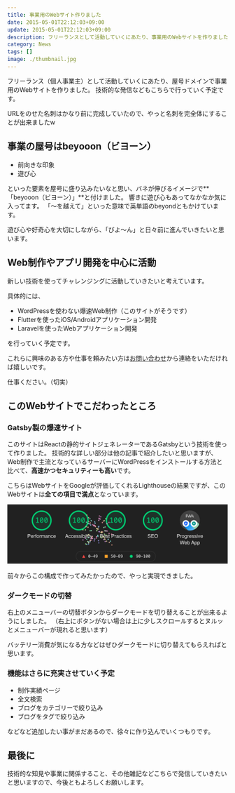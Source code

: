 ```yaml
---
title: 事業用のWebサイト作りました
date: 2015-05-01T22:12:03+09:00
update: 2015-05-01T22:12:03+09:00
description: フリーランスとして活動していくにあたり、事業用のWebサイトを作りました。
category: News
tags: []
image: ./thumbnail.jpg
---
```


フリーランス（個人事業主）として活動していくにあたり、屋号ドメインで事業用のWebサイトを作りました。
技術的な発信などもこちらで行っていく予定です。

URLをのせた名刺はかなり前に完成していたので、やっと名刺を完全体にすることが出来ましたw

## 事業の屋号はbeyooon（ビヨーン）

- 前向きな印象
- 遊び心

といった要素を屋号に盛り込みたいなと思い、バネが伸びるイメージで**「beyooon（ビヨーン）」**と付けました。
響きに遊び心もあってなかなか気に入ってます。
「～を越えて」といった意味で英単語のbeyondともかけています。

遊び心や好奇心を大切にしながら、「びよ〜ん」と日々前に進んでいきたいと思います。

## Web制作やアプリ開発を中心に活動

新しい技術を使ってチャレンジングに活動していきたいと考えています。

具体的には、

- WordPressを使わない爆速Web制作（このサイトがそうです）
- Flutterを使ったiOS/Androidアプリケーション開発
- Laravelを使ったWebアプリケーション開発

を行っていく予定です。

これらに興味のある方や仕事を頼みたい方は[お問い合わせ](/contact)から連絡をいただければ嬉しいです。

仕事ください。（切実）

## このWebサイトでこだわったところ

### Gatsby製の爆速サイト

このサイトはReactの静的サイトジェネレーターであるGatsbyという技術を使って作りました。
技術的な詳しい部分は他の記事で紹介したいと思いますが、Web制作で主流となっているサーバーにWordPressをインストールする方法と比べて、**高速かつセキュリティーも高い**です。

こちらはWebサイトをGoogleが評価してくれるLighthouseの結果ですが、このWebサイトは**全ての項目で満点**となっています。

![LightHouse](./lighthouse.png)

前々からこの構成で作ってみたかったので、やっと実現できました。

### ダークモードの切替

右上のメニューバーの切替ボタンからダークモードを切り替えることが出来るようにしました。
（右上にボタンがない場合は上に少しスクロールするとヌルッとメニューバーが現れると思います）

バッテリー消費が気になる方などはぜひダークモードに切り替えてもらえればと思います。

### 機能はさらに充実させていく予定

- 制作実績ページ
- 全文検索
- ブログをカテゴリーで絞り込み
- ブログをタグで絞り込み

などなど追加したい事がまだあるので、徐々に作り込んでいくつもりです。

## 最後に

技術的な知見や事業に関係すること、その他雑記などこちらで発信していきたいと思いますので、今後ともよろしくお願いします。
